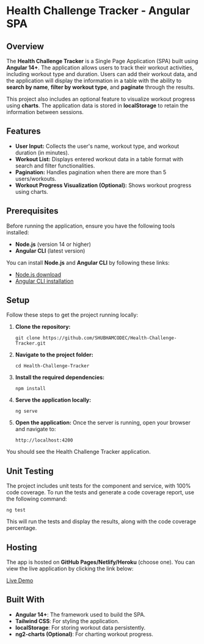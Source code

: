 # Health Challenge Tracker - Angular SPA

## Overview

The **Health Challenge Tracker** is a Single Page Application (SPA) built using **Angular 14+**. The application allows users to track their workout activities, including workout type and duration. Users can add their workout data, and the application will display the information in a table with the ability to **search by name**, **filter by workout type**, and **paginate** through the results. 

This project also includes an optional feature to visualize workout progress using **charts**. The application data is stored in **localStorage** to retain the information between sessions.

## Features

<ul>
  <li><strong>User Input:</strong> Collects the user's name, workout type, and workout duration (in minutes).</li>
  <li><strong>Workout List:</strong> Displays entered workout data in a table format with search and filter functionalities.</li>
  <li><strong>Pagination:</strong> Handles pagination when there are more than 5 users/workouts.</li>
  <li><strong>Workout Progress Visualization (Optional):</strong> Shows workout progress using charts.</li>
</ul>

## Prerequisites

Before running the application, ensure you have the following tools installed:

<ul>
  <li><strong>Node.js</strong> (version 14 or higher)</li>
  <li><strong>Angular CLI</strong> (latest version)</li>
</ul>

You can install **Node.js** and **Angular CLI** by following these links:
<ul>
  <li><a href="https://nodejs.org/">Node.js download</a></li>
  <li><a href="https://angular.io/cli">Angular CLI installation</a></li>
</ul>

## Setup

Follow these steps to get the project running locally:

<ol>
  <li><strong>Clone the repository:</strong>
    <pre><code>git clone https://github.com/SHUBHAMCODEC/Health-Challenge-Tracker.git</code></pre>
  </li>
  
  <li><strong>Navigate to the project folder:</strong>
    <pre><code>cd Health-Challenge-Tracker</code></pre>
  </li>
  
  <li><strong>Install the required dependencies:</strong>
    <pre><code>npm install</code></pre>
  </li>
  
  <li><strong>Serve the application locally:</strong>
    <pre><code>ng serve</code></pre>
  </li>
  
  <li><strong>Open the application:</strong>
    Once the server is running, open your browser and navigate to:
    <p><code>http://localhost:4200</code></p>
  </li>
</ol>

You should see the Health Challenge Tracker application.

## Unit Testing

The project includes unit tests for the component and service, with 100% code coverage. To run the tests and generate a code coverage report, use the following command:

<pre><code>ng test</code></pre>

This will run the tests and display the results, along with the code coverage percentage.

## Hosting

The app is hosted on **GitHub Pages/Netlify/Heroku** (choose one). You can view the live application by clicking the link below:

<p><a href="https://your-app-link.com" target="_blank">Live Demo</a></p>

## Built With

<ul>
  <li><strong>Angular 14+</strong>: The framework used to build the SPA.</li>
  <li><strong>Tailwind CSS</strong>: For styling the application.</li>
  <li><strong>localStorage</strong>: For storing workout data persistently.</li>
  <li><strong>ng2-charts (Optional)</strong>: For charting workout progress.</li>
</ul>


